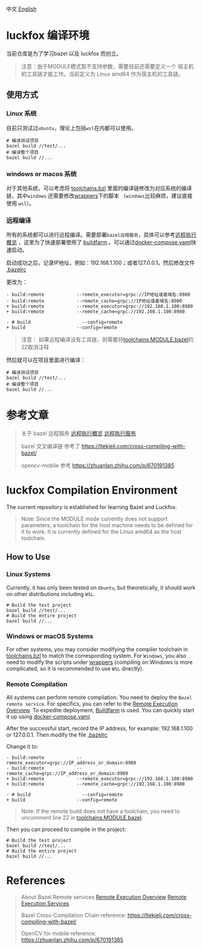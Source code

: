 中文 
[English](#luckfox-compilation-environment) 

# luckfox 编译环境

当前仓库是为了学习bazel 以及 luckfox 而创立。

> 注意：由于MODULE模式暂不支持参数，需要目前还需要定义一个 宿主机 的工具链才能工作。当前定义为 Linux amd64 作为宿主机的工具链。

## 使用方式

### Linux 系统

目前只测试过`ubuntu`，理论上包括`wsl`在内都可以使用。

```shell
# 编译测试项目
bazel build //test/...
# 编译整个项目
bazel build //...
```

### windows or macos 系统

对于其他系统，可以考虑将 [toolchains.bzl](toolchain%2Ftoolchains.bzl) 里面的编译链修改为对应系统的编译链，其中`windows`
还需要修改[wrappers](toolchain%2Ftoolchains%2Fcc-armv7l-luckfox%2Fwrappers)下的脚本
（`windows`比较麻烦，建议直接使用 `wsl`）。

### 远程编译

所有的系统都可以进行远程编译。需要部署`bazel远程服务`，具体可以参考[远程执行概览](https://bazel.build/remote/rbe)
，这里为了快速部署使用了 [buildfarm](https://github.com/bazelbuild/bazel-buildfarm)
。可以通过[docker-compose.yaml](docker-bazel-buildfarm%2Fdocker-compose.yaml)快速启动。

启动成功之后，记录IP地址，例如：192.168.1.100；或者127.0.0.1。然后修改文件 [.bazelrc](.bazelrc)

更改为：

```git
- build:remote            --remote_executor=grpc://IP地址或者域名:8980
- build:remote            --remote_cache=grpc://IP地址或者域名:8980
+ build:remote            --remote_executor=grpc://192.168.1.100:8980
+ build:remote            --remote_cache=grpc://192.168.1.100:8980

- # build                   --config=remote
+ build                   --config=remote
```

> 注意：
> 如果远程编译没有工具链，则需要将[toolchains.MODULE.bazel](toolchains/toolchains.MODULE.bazel)的22取消注释

然后就可以在项目里面进行编译：

```shell
# 编译测试项目
bazel build //test/...
# 编译整个项目
bazel build //...
```

# 参考文章

>
> 关于 bazel
> 远程服务 [远程执行概览](https://bazel.build/remote/rbe) [远程执行服务](https://bazel.build/community/remote-execution-services?hl=zh-cn)
>
> bazel 交叉编译链 参考了 https://ltekieli.com/cross-compiling-with-bazel/
>
> opencv-mobile 参考 https://zhuanlan.zhihu.com/p/670191385
>



# luckfox Compilation Environment

The current repository is established for learning Bazel and Luckfox.

> Note: Since the MODULE mode currently does not support parameters, a toolchain for the host machine needs to be defined for it to work. It is currently defined for the Linux amd64 as the host toolchain.

## How to Use

### Linux Systems

Currently, it has only been tested on `Ubuntu`, but theoretically, it should work on other distributions including `WSL`.

```shell
# Build the test project
bazel build //test/...
# Build the entire project
bazel build //...
```

### Windows or macOS Systems

For other systems, you may consider modifying the compiler toolchain in [toolchains.bzl](toolchain%2Ftoolchains.bzl) to match the corresponding system. For `Windows`, you also need to modify the scripts under [wrappers](toolchain%2Ftoolchains%2Fcc-armv7l-luckfox%2Fwrappers) (compiling on Windows is more complicated, so it is recommended to use `WSL` directly).

### Remote Compilation

All systems can perform remote compilation. You need to deploy the `Bazel remote service`. For specifics, you can refer to the [Remote Execution Overview](https://bazel.build/remote/rbe). To expedite deployment, [Buildfarm](https://github.com/bazelbuild/bazel-buildfarm) is used. You can quickly start it up using [docker-compose.yaml](docker-bazel-buildfarm%2Fdocker-compose.yaml).

After the successful start, record the IP address, for example: 192.168.1.100 or 127.0.0.1. Then modify the file [.bazelrc](.bazelrc)

Change it to:

```git
- build:remote            --remote_executor=grpc://IP_address_or_domain:8980
- build:remote            --remote_cache=grpc://IP_address_or_domain:8980
+ build:remote            --remote_executor=grpc://192.168.1.100:8980
+ build:remote            --remote_cache=grpc://192.168.1.100:8980

- # build                   --config=remote
+ build                   --config=remote
```

> Note:
> If the remote build does not have a toolchain, you need to uncomment line 22 in [toolchains.MODULE.bazel](toolchains/toolchains.MODULE.bazel).

Then you can proceed to compile in the project:

```shell
# Build the test project
bazel build //test/...
# Build the entire project
bazel build //...
```

# References

>
> About Bazel
> Remote services [Remote Execution Overview](https://bazel.build/remote/rbe) [Remote Execution Services](https://bazel.build/community/remote-execution-services?hl=en)
>
> Bazel Cross-Compilation Chain reference: https://ltekieli.com/cross-compiling-with-bazel/
>
> OpenCV for mobile reference: https://zhuanlan.zhihu.com/p/670191385
>
